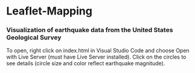 # Leaflet-Mapping
### Visualization of earthquake data from the United States Geological Survey
To open, right click on index.html in Visual Studio Code and choose Open with Live Server (must have Live Server installed).
Click on the circles to see details (circle size and color reflect earthquake magnitude).
